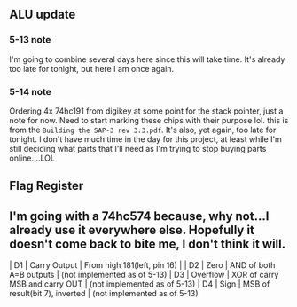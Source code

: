 ## ALU update

### 5-13 note
I'm going to combine several days here since this will take time.  It's already too late for tonight, but here I am once again.  

### 5-14 note
Ordering 4x 74hc191 from digikey at some point for the stack pointer, just a note for now.  Need to start marking these chips with their purpose lol.  this is from the `Building the SAP-3 rev 3.3.pdf`.  It's also, yet again, too late for tonight.  I don't have much time in the day for this project, at least while I'm still deciding what parts that I'll need as I'm trying to stop buying parts online....LOL











## Flag Register

I'm going with a 74hc574 because, why not...I already use it everywhere else.  Hopefully it doesn't come back to bite me, I don't think it will.
------------------------------------------------------
| D1 | Carry Output | From high 181(left, pin 16)    |
| D2 | Zero         | AND of both A=B outputs        | (not implemented as of 5-13)
| D3 | Overflow     | XOR of carry MSB and carry OUT | (not implemented as of 5-13)
| D4 | Sign			| MSB of result(bit 7), inverted | (not implemented as of 5-13)
